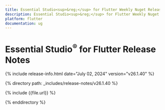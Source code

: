 ```yaml
---
title: Essential Studio<sup>&reg;</sup> for Flutter Weekly Nuget Release Release Notes  
description: Essential Studio<sup>&reg;</sup> for Flutter Weekly Nuget Release Release Notes  
platform: flutter
documentation: ug
---
```


# Essential Studio<sup>&reg;</sup> for Flutter Release Notes  

{% include release-info.html date="July 02, 2024" version="v26.1.40" %} 

{% directory path: _includes/release-notes/v26.1.40 %}

{% include {{file.url}} %}

{% enddirectory %}